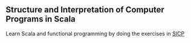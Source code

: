 ## Structure and Interpretation of Computer Programs in Scala


Learn Scala and functional programming by doing the exercises in [SICP](https://mitpress.mit.edu/sites/default/files/sicp/full-text/book/book.html) 

